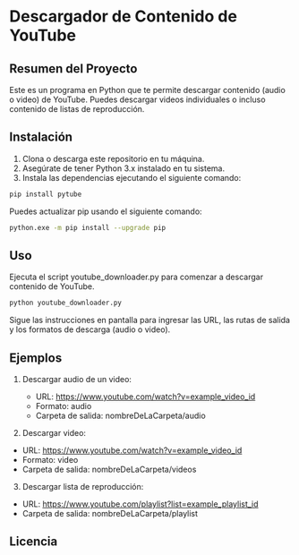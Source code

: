 # Descargador de Contenido de YouTube

<!-- ![YouTube Downloader](https://example.com/your_image.png) -->

## Resumen del Proyecto

Este es un programa en Python que te permite descargar contenido (audio o video) de YouTube. Puedes descargar videos individuales o incluso contenido de listas de reproducción.

## Instalación

1. Clona o descarga este repositorio en tu máquina.
2. Asegúrate de tener Python 3.x instalado en tu sistema.
3. Instala las dependencias ejecutando el siguiente comando:

```bash
pip install pytube
```

Puedes actualizar pip usando el siguiente comando:

```bash
python.exe -m pip install --upgrade pip
```
## Uso

Ejecuta el script youtube_downloader.py para comenzar a descargar contenido de YouTube.

```bash
python youtube_downloader.py
```
Sigue las instrucciones en pantalla para ingresar las URL, las rutas de salida y los formatos de descarga (audio o video).

## Ejemplos

1. Descargar audio de un video:
    - URL: https://www.youtube.com/watch?v=example_video_id
    - Formato: audio
    - Carpeta de salida: nombreDeLaCarpeta/audio

2. Descargar video:
- URL: https://www.youtube.com/watch?v=example_video_id
- Formato: video
- Carpeta de salida: nombreDeLaCarpeta/videos

3. Descargar lista de reproducción:

- URL: https://www.youtube.com/playlist?list=example_playlist_id
- Carpeta de salida: nombreDeLaCarpeta/playlist

## Licencia

